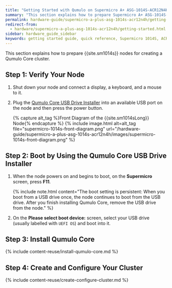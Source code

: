 ```yaml
---
title: "Getting Started with Qumulo on Supermicro A+ ASG-1014S-ACR12N4H"
summary: "This section explains how to prepare Supermicro A+ ASG-1014S-ACR12N4H nodes for creating a Qumulo Core cluster."
permalink: hardware-guide/supermicro-a-plus-asg-1014s-acr12n4h/getting-started.html
redirect-from:
  - hardware/supermicro-a-plus-asg-1014s-acr12n4h/getting-started.html
sidebar: hardware_guide_sidebar
keywords: getting started guide, quick reference, Supermicro 1014S, ACR12N4H, verify node, field verification tool, FVT
---
```


This section explains how to prepare {{site.sm1014s}} nodes for creating a Qumulo Core cluster.

## Step 1: Verify Your Node

1. Shut down your node and connect a display, a keyboard, and a mouse to it.

1. Plug the [Qumulo Core USB Drive Installer](/administrator-guide/qumulo-core/creating-usb-drive-installer.html) into an available USB port on the node and then press the power button.

   {% capture alt_tag %}Front Diagram of the {{site.sm1014sLong}} Node{% endcapture %}
   {% include image.html alt=alt_tag file="supermicro-1014s-front-diagram.png" url="/hardware-guide/supermicro-a-plus-asg-1014s-acr12n4h/images/supermicro-1014s-front-diagram.png" %}


## Step 2: Boot by Using the Qumulo Core USB Drive Installer

1. When the node powers on and begins to boot, on the **Supermicro** screen, press **F11**.

   {% include note.html content="The boot setting is persistent: When you boot from a USB drive once, the node continues to boot from the USB drive. After you finish installing Qumulo Core, remove the USB drive from the node." %}

1. On the **Please select boot device:** screen, select your USB drive (usually labelled with `UEFI OS`) and boot into it.


## Step 3: Install Qumulo Core

{% include content-reuse/install-qumulo-core.md %}
   

## Step 4: Create and Configure Your Cluster

{% include content-reuse/create-configure-cluster.md %}
